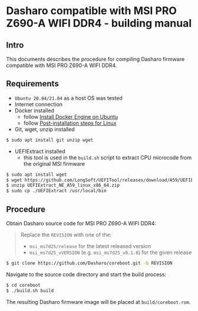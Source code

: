 # Dasharo compatible with MSI PRO Z690-A WIFI DDR4 - building manual

## Intro

This documents describes the procedure for compiling Dasharo firmware
compatible with MSI PRO Z690-A WIFI DDR4.

## Requirements

* `Ubuntu 20.04/21.04` as a host OS was tested
* Internet connection
* Docker installed
    - follow [Install Docker Engine on Ubuntu](https://docs.docker.com/engine/install/ubuntu/)
    - follow [Post-installation steps for Linux](https://docs.docker.com/engine/install/linux-postinstall/)
* Git, wget, unzip installed

```bash
$ sudo apt install git unzip wget
```

* UEFIExtract installed
    - this tool is used in the `build.sh` script to extract CPU microcode from
      the original MSI firmware

```bash
$ sudo apt install wget
$ wget https://github.com/LongSoft/UEFITool/releases/download/A59/UEFIExtract_NE_A59_linux_x86_64.zip
$ unzip UEFIExtract_NE_A59_linux_x86_64.zip
$ sudo cp ./UEFIExtract /usr/local/bin
```

## Procedure

Obtain Dasharo source code for MSI PRO Z690-A WIFI DDR4:

> Replace the `REVISION` with one of the:
>
> * `msi_ms7d25/release` for the latest released version
> * `msi_ms7d25_vVERSION` (e.g. `msi_ms7d25_v0.1.0`) for the given release

```bash
$ git clone https://github.com/Dasharo/coreboot.git -b REVISION
```

Navigate to the source code directory and start the build process:

```bash
$ cd coreboot
$ ./build.sh build
```

The resulting Dasharo firmware image will be placed at `build/coreboot.rom`.
